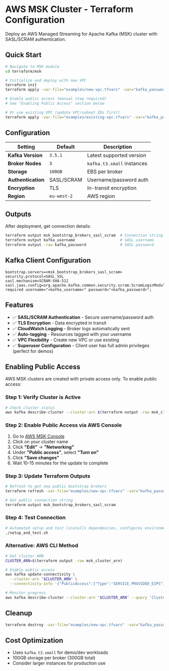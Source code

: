 # AWS MSK Cluster - Terraform Configuration

Deploy an AWS Managed Streaming for Apache Kafka (MSK) cluster with SASL/SCRAM authentication.

## Quick Start

```bash
# Navigate to MSK module
cd terraform/msk

# Initialize and deploy with new VPC
terraform init
terraform apply -var-file="examples/new-vpc.tfvars" -var="kafka_password=YourSecurePassword"

# Enable public access (manual step required)
# See "Enabling Public Access" section below

# Or use existing VPC (update VPC/subnet IDs first)
terraform apply -var-file="examples/existing-vpc.tfvars" -var="kafka_password=YourSecurePassword"
```

## Configuration

| Setting | Default | Description |
|---------|---------|-------------|
| **Kafka Version** | `3.5.1` | Latest supported version |
| **Broker Nodes** | `3` | `kafka.t3.small` instances |
| **Storage** | `100GB` | EBS per broker |
| **Authentication** | SASL/SCRAM | Username/password auth |
| **Encryption** | TLS | In-transit encryption |
| **Region** | `eu-west-2` | AWS region |

## Outputs

After deployment, get connection details:

```bash
terraform output msk_bootstrap_brokers_sasl_scram  # Connection string
terraform output kafka_username                    # SASL username
terraform output -raw kafka_password               # SASL password
```

## Kafka Client Configuration

```properties
bootstrap.servers=<msk_bootstrap_brokers_sasl_scram>
security.protocol=SASL_SSL
sasl.mechanism=SCRAM-SHA-512
sasl.jaas.config=org.apache.kafka.common.security.scram.ScramLoginModule required username="<kafka_username>" password="<kafka_password>";
```

## Features

- ✅ **SASL/SCRAM Authentication** - Secure username/password auth
- ✅ **TLS Encryption** - Data encrypted in transit
- ✅ **CloudWatch Logging** - Broker logs automatically sent
- ✅ **Auto-tagging** - Resources tagged with your username
- ✅ **VPC Flexibility** - Create new VPC or use existing
- ✅ **Superuser Configuration** - Client user has full admin privileges (perfect for demos)

## Enabling Public Access

AWS MSK clusters are created with private access only. To enable public access:

### Step 1: Verify Cluster is Active
```bash
# Check cluster status
aws kafka describe-cluster --cluster-arn $(terraform output -raw msk_cluster_arn)
```

### Step 2: Enable Public Access via AWS Console
1. Go to [AWS MSK Console](https://console.aws.amazon.com/msk/home)
2. Click on your cluster name
3. Click **"Edit"** → **"Networking"**
4. Under **"Public access"**, select **"Turn on"**
5. Click **"Save changes"**
6. Wait 10-15 minutes for the update to complete

### Step 3: Update Terraform Outputs
```bash
# Refresh to get new public bootstrap brokers
terraform refresh -var-file="examples/new-vpc.tfvars" -var="kafka_password=YourPassword"

# Get public connection string
terraform output msk_bootstrap_brokers_sasl_scram
```

### Step 4: Test Connection
```bash
# Automated setup and test (installs dependencies, configures environment, runs test)
./setup_and_test.sh
```

### Alternative: AWS CLI Method
```bash
# Get cluster ARN
CLUSTER_ARN=$(terraform output -raw msk_cluster_arn)

# Enable public access
aws kafka update-connectivity \
  --cluster-arn "$CLUSTER_ARN" \
  --connectivity-info '{"PublicAccess":{"Type":"SERVICE_PROVIDED_EIPS"}}'

# Monitor progress
aws kafka describe-cluster --cluster-arn "$CLUSTER_ARN" --query 'ClusterInfo.State'
```

## Cleanup

```bash
terraform destroy -var-file="examples/new-vpc.tfvars" -var="kafka_password=YourSecurePassword"
```

## Cost Optimization

- Uses `kafka.t3.small` for demo/dev workloads
- 100GB storage per broker (300GB total)
- Consider larger instances for production use